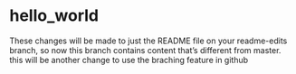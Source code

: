 # hello_world
These changes will be made to just the README file on your readme-edits branch, so now this branch contains content that’s different from master.
this will be another change to use the braching feature in github 
